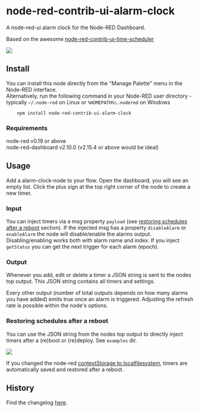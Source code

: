 # node-red-contrib-ui-alarm-clock
A node-red-ui alarm clock for the Node-RED Dashboard.  

Based on the awesome [node-red-contrib-ui-time-scheduler
](https://github.com/fellinga/node-red-contrib-ui-time-scheduler)

![](images/ui.jpg)

## Install
  
You can install this node directly from the "Manage Palette" menu in the Node-RED interface.  
Alternatively, run the following command in your Node-RED user directory - typically `~/.node-red` on Linux or `%HOMEPATH%\.nodered` on Windows

        npm install node-red-contrib-ui-alarm-clock

### Requirements ###
node-red v0.19 or above  
node-red-dashboard v2.10.0 (v2.15.4 or above would be ideal)
  
## Usage
  
Add a alarm-clock-node to your flow. Open the dashboard, you will see an empty list.
Click the plus sign at the top right corner of the node to create a new timer.
  
### Input
  
You can inject timers via a msg property `payload` (see [restoring schedules after a reboot](#Restoring-schedules-after-a-reboot) section). If the injected msg has a property `disableAlarm` or `enableAlarm` the node will disable/enable the alarms output. Disabling/enabling works both with alarm name and index.
If you inject `getStatus` you can get the next trigger for each alarm (epoch).
  
### Output
  
Whenever you add, edit or delete a timer a JSON string is sent to the nodes top output. This JSON string contains all timers and settings.

Every other output (number of total outputs depends on how many alarms you have added) emits true once an alarm is triggered. Adjusting the refresh rate is possible within the node's options.

### Restoring schedules after a reboot
  
You can use the JSON string from the nodes top output to directly inject timers after a (re)boot or (re)deploy. See `examples` dir.

![](images/flow.jpg)

If you changed the node-red <a target="blank" href="https://nodered.org/docs/user-guide/context#context-stores">contextStorage to localfilesystem</a>, timers are automatically saved and restored after a reboot.

  
## History
  
Find the changelog [here](CHANGELOG.md).

